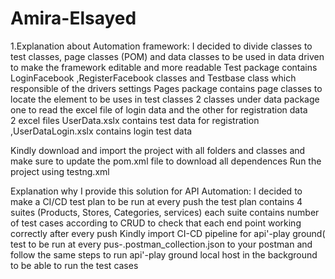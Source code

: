 # Amira-Elsayed
1.Explanation about Automation framework: I decided to divide classes to test classes, page classes (POM) and data classes to be used in data driven to make the framework editable and more readable 
Test package contains LoginFacebook ,RegisterFacebook classes and Testbase class which responsible of the drivers settings 
Pages package contains page classes to locate the element to be uses in test classes 
2 classes under data package one to read the excel file of login data and the other for registration data  
2 excel files UserData.xslx contains test data for registration ,UserDataLogin.xslx contains login test data

Kindly download and import the project with all folders and classes  and make sure to update the pom.xml file to download all dependences
Run the project using testng.xml  

Explanation why I provide this solution for API Automation: I decided to make a CI/CD test plan to be run at every push the test plan contains 4 suites (Products, Stores, Categories, services) each suite contains number of test cases according to CRUD to check that each end point working correctly after every push
Kindly import CI-CD pipeline for api'-play ground( test to be run at every pus-.postman_collection.json to your postman and follow the same steps to run api'-play ground local host in the background to be able to run the test cases
